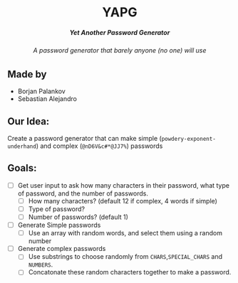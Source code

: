 <div align="center">
    <h1> YAPG </h1>
    <h5>Yet Another Password Generator</h5>
    <h6><i>A password generator that barely anyone (no one) will use</i></h6>
</div>

## Made by
* Borjan Palankov
* Sebastian Alejandro

## Our Idea:
Create a password generator that can make simple (`powdery-exponent-underhand`) and complex (`@nD6V&c#*@JJ7%`) passwords

## Goals:
- [ ] Get user input to ask how many characters in their password, what type of password, and the number of passwords.
    - [ ] How many characters? (default 12 if complex, 4 words if simple)
    - [ ] Type of password? 
    - [ ] Number of passwords? (default 1)
- [ ] Generate Simple passwords 
    - [ ] Use an array with random words, and select them using a random number
- [ ] Generate complex passwords
    - [ ] Use substrings to choose randomly from `CHARS`,`SPECIAL_CHARS` and `NUMBERS`.
    - [ ] Concatonate these random characters together to make a password.
